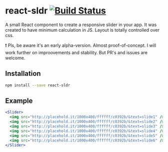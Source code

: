 # react-sldr [![Build Status](https://travis-ci.org/RomiC/react-sldr.svg?branch=master)](https://travis-ci.org/RomiC/react-sldr)

A small React component to create a responsive slider in your app. 
It was created to have minimum calculation in JS. Layout is totally
controlled over css.

:exclamation: Pls, be aware it's an early alpha-version.
Almost proof-of-concept. I will work further on improovements
and stability. But PR's and issues are welcome.

## Installation

```bash
npm install --save react-sldr
```

## Example

```jsx
<Slider>
  <img src="http://placehold.it/1000x400/ffffff/c0392b/&text=slide1" />
  <img src="http://placehold.it/1000x400/ffffff/c0392b/&text=slide2" />
  <img src="http://placehold.it/1000x400/ffffff/c0392b/&text=slide3" />
  <img src="http://placehold.it/1000x400/ffffff/c0392b/&text=slide4" />
  <img src="http://placehold.it/1000x400/ffffff/c0392b/&text=slide5" />
  <img src="http://placehold.it/1000x400/ffffff/c0392b/&text=slide6" />
</Slider>
```